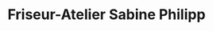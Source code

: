 ---
title: "Friseur-Atelier Sabine Philipp"
url: /hiddenhausen/friseur-atelier-sabine-philipp/
shop: Friseur
---